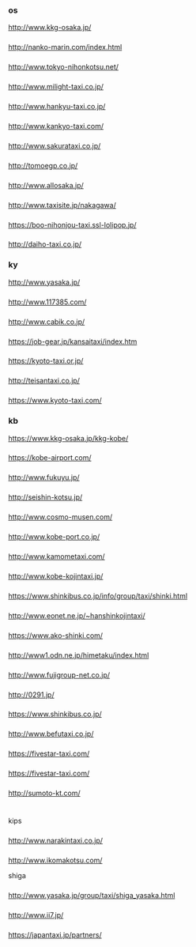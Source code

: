 
### os
http://www.kkg-osaka.jp/
###
http://nanko-marin.com/index.html
###
http://www.tokyo-nihonkotsu.net/
###
http://www.milight-taxi.co.jp/
###
http://www.hankyu-taxi.co.jp/
###
http://www.kankyo-taxi.com/
###
http://www.sakurataxi.co.jp/
###
http://tomoegp.co.jp/
###
http://www.allosaka.jp/
###
http://www.taxisite.jp/nakagawa/
###
https://boo-nihonjou-taxi.ssl-lolipop.jp/
###
http://daiho-taxi.co.jp/


### ky
http://www.yasaka.jp/
###
http://www.117385.com/
###
http://www.cabik.co.jp/
###
https://job-gear.jp/kansaitaxi/index.htm
###
https://kyoto-taxi.or.jp/
###
http://teisantaxi.co.jp/
###
https://www.kyoto-taxi.com/



### kb
https://www.kkg-osaka.jp/kkg-kobe/

###
https://kobe-airport.com/
###
http://www.fukuyu.jp/
###
http://seishin-kotsu.jp/
###
http://www.cosmo-musen.com/
###
http://www.kobe-port.co.jp/
###
http://www.kamometaxi.com/
###
http://www.kobe-kojintaxi.jp/
###
https://www.shinkibus.co.jp/info/group/taxi/shinki.html
###
http://www.eonet.ne.jp/~hanshinkojintaxi/
###
https://www.ako-shinki.com/
###
http://www1.odn.ne.jp/himetaku/index.html
###
http://www.fujigroup-net.co.jp/
###
http://0291.jp/
###
https://www.shinkibus.co.jp/
###
http://www.befutaxi.co.jp/
###
https://fivestar-taxi.com/
###
https://fivestar-taxi.com/
###
http://sumoto-kt.com/

#
kips
###
http://www.narakintaxi.co.jp/

###
http://www.ikomakotsu.com/


shiga
###
http://www.yasaka.jp/group/taxi/shiga_yasaka.html

###
http://www.ii7.jp/





###
https://japantaxi.jp/partners/
###

###

###
